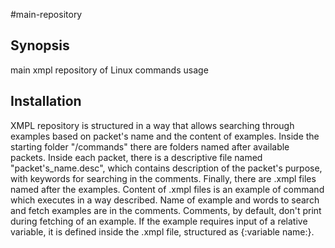 
#main-repository
## Synopsis
main xmpl repository of Linux commands usage
## Installation
XMPL repository is structured in a way that allows searching through examples based on packet's name 
and the content of examples.
Inside the starting folder "/commands" there are folders named after available packets.
Inside each packet, there is a descriptive file named "packet's_name.desc", which contains
description of the packet's purpose, with keywords for searching in the comments.
Finally, there are .xmpl files named after the examples. Content of .xmpl files is an example of command
which executes in a way described.
Name of example  and words to search and fetch examples are in the comments.
Comments, by default, don't print during fetching of an example. If the example requires input of a relative variable, it
is defined inside the .xmpl file, structured as {:variable name:}.
